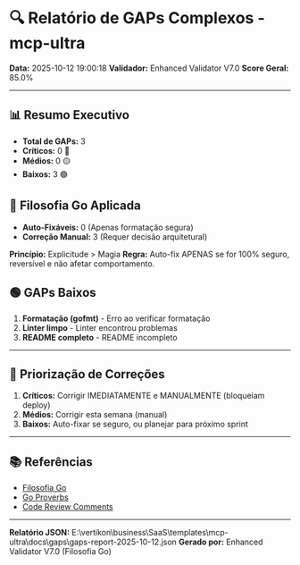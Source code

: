 # 🔍 Relatório de GAPs Complexos - mcp-ultra

**Data:** 2025-10-12 19:00:18
**Validador:** Enhanced Validator V7.0
**Score Geral:** 85.0%

---

## 📊 Resumo Executivo

- **Total de GAPs:** 3
- **Críticos:** 0 🔴
- **Médios:** 0 🟡
- **Baixos:** 3 🟢

## 🎯 Filosofia Go Aplicada

- **Auto-Fixáveis:** 0 (Apenas formatação segura)
- **Correção Manual:** 3 (Requer decisão arquitetural)

**Princípio:** Explicitude > Magia
**Regra:** Auto-fix APENAS se for 100% seguro, reversível e não afetar comportamento.

## 🟢 GAPs Baixos

1. **Formatação (gofmt)** - Erro ao verificar formatação
2. **Linter limpo** - Linter encontrou problemas
3. **README completo** - README incompleto

---

## 🎯 Priorização de Correções

1. **Críticos:** Corrigir IMEDIATAMENTE e MANUALMENTE (bloqueiam deploy)
2. **Médios:** Corrigir esta semana (manual)
3. **Baixos:** Auto-fixar se seguro, ou planejar para próximo sprint

---

## 📚 Referências

- [Filosofia Go](https://go.dev/doc/effective_go)
- [Go Proverbs](https://go-proverbs.github.io/)
- [Code Review Comments](https://github.com/golang/go/wiki/CodeReviewComments)

---

**Relatório JSON:** E:\vertikon\business\SaaS\templates\mcp-ultra\docs\gaps\gaps-report-2025-10-12.json
**Gerado por:** Enhanced Validator V7.0 (Filosofia Go)
